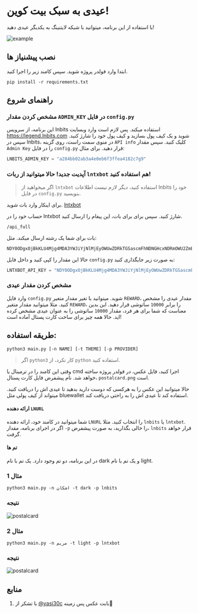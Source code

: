 # عیدی به سبک بیت کوین!

با استفاده از این برنامه، میتوانید با شبکه لایتنینگ به یکدیگر عیدی دهید!

![example](https://user-images.githubusercontent.com/55811147/159043625-2198255a-5a8f-4b5e-8829-f14472663c10.png)

## نصب پیشنیاز ها
ابتدا وارد فولدر پروژه شوید. سپس کامند زیر را اجرا کنید.
```terminal
pip install -r requirements.txt
```

## راهنمای شروع
### مشخص کردن مقدار `ADMIN_KEY` در فایل `config.py`
این برنامه، از سرویس lnbits استفاده میکند. پس لازم است وارد وبسایت https://legend.lnbits.com شوید و یک کیف پول بسازید و کیف پول خود را شارژ کنید. سپس در lnbits، در منوی سمت راست، روی گزینه `API info` کلیک کنید. سپس مقدار `Admin Key` را در فایل `config.py` قرار دهید. 
برای مثال:
```python
LNBITS_ADMIN_KEY = "a284bb02ab3a4e0eb6f3ffea4182c7g9"
```
### آپدیت جدید! حالا میتوانید از ربات `lntxbot` هم استفاده کنید!
> اگر میخواهید از `lntxbot` استفاده کنید، دیگر لازم نیست اطلاعات lnbits خود را در فایل `config.py`  بنویسید.

برای اینکار وارد بات شوید. [lntxbot](https://lntxbot.com)

حساب خود را در lntxbot شارژ کنید.
سپس برای برای بات، این پیغام را ارسال کنید.
```
/api_full
```
بات برای شما یک رشته ارسال میکند. مثل:
```
NDY0ODgxOjBkKLU4Mjg4MDA3YWJiYjNlMjEyOWUwZDRkTGSascmFhNDNGHcxNDRmOWU2ZmE1MDc3MTYzN2JiOThhNjk=
```
حالا این مقدار را کپی کنید و داخل فایل `config.py` به صورت زیر جایگذاری کنید:
```python
LNTXBOT_API_KEY = "NDY0ODgxOjBkKLU4Mjg4MDA3YWJiYjNlMjEyOWUwZDRkTGSascmFhNDNGHcxNDRmOWU2ZmE1MDc3MTYzN2JiOThhNjk="
```
### مشخص کردن مقدار عیدی
وارد فایل `config.py` شوید. میتوانید با تغیر مقدار متغیر `REWARD`، مقدار عیدی را مشخص کنید. مثلا میتوانید مقدار متغیر `REWARD`، را برابر `10000` ساتوشی قرار دهید. این بدین معناست که شما برای هر فرد، مقدار `10000` ساتوشی را به عنوان عیدی مشخص کرده اید.
حالا همه چیز برای ساخت کارت پستال آماده است!

## طریقه استفاده: 
```terminal
python3 main.py [-n NAME] [-t THEME] [-p PROVIDER]
```
> اگر `python3` کار نکرد، از `python` استفاده کنید.

وقتی این کامند را در ترمینال یا cmd اجرا کنید، فایل عکس، در فولدر پروژه ساخته خواهد شد.
نام پیشفرض فایل کارت پستال، `postalcard.png` است.

حالا میتوانید این عکس را به هرکسی که دوست دارید بدهید تا عیدی اش را دریافت کنید. میتواند از کیف پولی مثل bluewallet استفاده کند تا عیدی اش را به راحتی دریافت کند.
#### ارائه دهنده `LNURL`
 شما میتوانید در کامند خود، ارائه دهنده `LNURL` را انتخاب کنید. مثلا `lnbits` یا `lntxbot`. اگر در اجرای برنامه، مقدار `-p` را خالی بگذارید، به صورت پیشفرض، `lnbits` قرار خواهد گرفت.
#### تم ها
در این برنامه، دو تم وجود دارد. یک تم با نام dark و یک تم با نام light. 

### مثال 1
```terminal
python3 main.py -n اشکان -t dark -p lnbits
```

### نتیجه
![postalcard](https://user-images.githubusercontent.com/55811147/159044336-9a42629e-7f89-4481-a137-ab5f0a8bf2cc.png)

### مثال 2
```terminal
python3 main.py -n مریم -t light -p lntxbot
```

### نتیجه
![postalcard](https://user-images.githubusercontent.com/55811147/159054261-b6aa5553-6bae-4886-a1ba-7c1e3fd09efa.png)

## منابع
1. با تشکر از [@yasi30c](https://t.me/yasi30c) بابت عکس پس زمینه🙌
